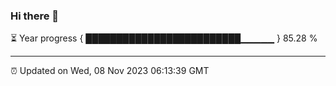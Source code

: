### Hi there 👋

⏳ Year progress { █████████████████████████▁▁▁▁▁ } 85.28 %

---

⏰ Updated on Wed, 08 Nov 2023 06:13:39 GMT
